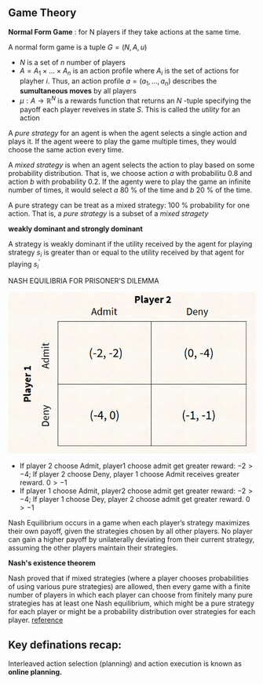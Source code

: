 
## Game Theory
**Normal Form Game** : for N players if they take actions at the same time.

A normal form game is a tuple $G= (N,A,u)$
- $N$ is a set of $n$ number of players
- $A = A_1 \times \ldots \times A_n$ is an action profile where $A_i$ is the set of actions for playher $i$. Thus, an action profile $a=(a_1,\ldots,a_n)$ describes the **sumultaneous moves** by all players
- $\mu : A \rightarrow \mathbb{R}^N$ is a rewards function that returns an $N$ -tuple specifying the payoff each player reveives in state $S$. This is called the *utility* for an action

A *pure strategy* for an agent is when the agent selects a single action and plays it. If the agent weere to play the game multiple times, they would choose the same action every time.

A *mixed strategy* is when an agent selects the action to play based on some probability distribution. That is, we choose action $a$ with probabilitu 0.8 and action *b* with probability 0.2. If the agenty were to play the game an infinite number of times, it would select $a$ 80 \% of the time and $b$ 20 \% of the time.

A pure strategy can be treat as a mixed strategy: 100 \% probability for one action. That is, a *pure strategy* is a subset of a *mixed stragety*

**weakly dominant and strongly dominant**

A strategy is weakly dominant if the utility received by the agent for playing strategy $s_i$ is greater than or equal to the utility received by that agent for playing $s^{'}_{i}$


NASH EQUILIBRIA FOR PRISONER’S DILEMMA

![alt text](image-2.png)
- If player 2 choose Admit, player1 choose admit get greater reward: $-2 > -4$; If player 2 choose Deny, player 1 choose Admit receives greater reward. $0 > -1$
- If player 1 choose Admit, player2 choose admit get greater reward: $-2 > -4$; If player 1 choose Dey, player 2 choose admit get greater reward. $0 > -1$

Nash Equilibrium occurs in a game when each player’s strategy maximizes their own payoff, given the strategies chosen by all other players. No player can gain a higher payoff by unilaterally deviating from their current strategy, assuming the other players maintain their strategies.

**Nash's existence theorem**

Nash proved that if mixed strategies (where a player chooses probabilities of using various pure strategies) are allowed, then every game with a finite number of players in which each player can choose from finitely many pure strategies has at least one Nash equilibrium, which might be a pure strategy for each player or might be a probability distribution over strategies for each player. [reference](https://en.wikipedia.org/wiki/Nash_equilibrium)




## Key definations recap:

Interleaved action selection (planning) and action execution is known as **online planning.**
